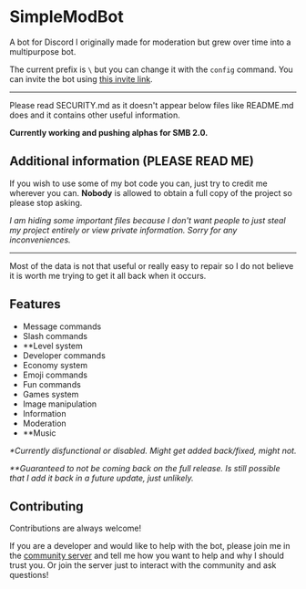 # SimpleModBot

A bot for Discord I originally made for moderation but grew over time into a multipurpose bot.

The current prefix is `\` but you can change it with the `config` command. You can invite the bot using [this invite link](https://discord.com/oauth2/authorize?client_id=911112976793215006&permissions=8&scope=bot%20applications.commands).

---

Please read SECURITY.md as it doesn't appear below files like README.md does and it contains other useful information.

**Currently working and pushing alphas for SMB 2.0.**

## Additional information (PLEASE READ ME)

If you wish to use some of my bot code you can, just try to credit me wherever you can. **Nobody** is allowed to obtain a full copy of the project so please stop asking.

*I am hiding some important files because I don't want people to just steal my project entirely or view private information. Sorry for any inconveniences.*

---

Most of the data is not that useful or really easy to repair so I do not believe it is worth me trying to get it all back when it occurs.

## Features

- Message commands
- Slash commands
- **Level system
- Developer commands
- Economy system
- Emoji commands
- Fun commands
- Games system
- Image manipulation
- Information
- Moderation
- **Music

*\*Currently disfunctional or disabled. Might get added back/fixed, might not.*

*\*\*Guaranteed to not be coming back on the full release. Is still possible that I add it back in a future update, just unlikely.*

## Contributing

Contributions are always welcome!

If you are a developer and would like to help with the bot, please join me in the [community server](https://discord.gg/49KeKwXc8g) and tell me how you want to help and why I should trust you. Or join the server just to interact with the community and ask questions!
